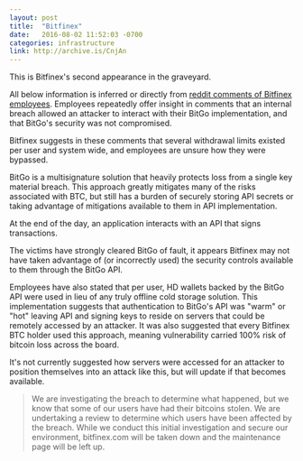 ```yaml
---
layout: post
title:  "Bitfinex"
date:   2016-08-02 11:52:03 -0700
categories: infrastructure
link: http://archive.is/CnjAn
---
```

This is Bitfinex's second appearance in the graveyard.

All below information is inferred or directly from [reddit comments of Bitfinex employees][1]. Employees repeatedly offer insight in comments that an internal breach allowed an attacker to interact with their BitGo implementation, and that BitGo's security was not compromised.

Bitfinex suggests in these comments that several withdrawal limits existed per user and system wide, and employees are unsure how they were bypassed.

BitGo is a multisignature solution that heavily protects loss from a single key material breach. This approach greatly mitigates many of the risks associated with BTC, but still has a burden of securely storing API secrets or taking advantage of mitigations available to them in API implementation.

At the end of the day, an application interacts with an API that signs transactions.

The victims have strongly cleared BitGo of fault, it appears Bitfinex may not have taken advantage of (or incorrectly used) the security controls available to them through the BitGo API.

Employees have also stated that per user, HD wallets backed by the BitGo API were used in lieu of any truly offline cold storage solution. This implementation suggests that authentication to BitGo's API was "warm" or "hot" leaving API and signing keys to reside on servers that could be remotely accessed by an attacker. It was also suggested that every Bitfinex BTC holder used this approach, meaning vulnerability carried 100% risk of bitcoin loss across the board.

It's not currently suggested how servers were accessed for an attacker to position themselves into an attack like this, but will update if that becomes available.

>We are investigating the breach to determine what happened, but we know that some of our users have had their bitcoins stolen. We are undertaking a review to determine which users have been affected by the breach. While we conduct this initial investigation and secure our environment, bitfinex.com will be taken down and the maintenance page will be left up.

[1]: https://gist.github.com/magoo/f2639251b050dd2b37b53c37898c6556

